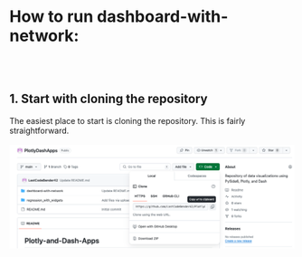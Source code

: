 # How to run dashboard-with-network:
<br></br>
## 1. Start with cloning the repository
The easiest place to start is cloning the repository. This is fairly straightforward. 
<br></br>
<img src="clone_the_repo.png" alt="Example Image">
